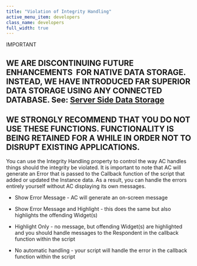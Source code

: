 ```yaml
---
title: "Violation of Integrity Handling"
active_menu_item: developers
class_name: developers
full_width: true
---
```



IMPORTANT

## WE ARE DISCONTINUING FUTURE ENHANCEMENTS  FOR NATIVE DATA STORAGE. INSTEAD, WE HAVE INTRODUCED FAR SUPERIOR DATA STORAGE USING ANY CONNECTED DATABASE. See: [Server Side Data Storage](../../../../data-storage/server-side-data-storage/index)

## WE STRONGLY RECOMMEND THAT YOU DO NOT USE THESE FUNCTIONS. FUNCTIONALITY IS BEING RETAINED FOR A WHILE IN ORDER NOT TO DISRUPT EXISTING APPLICATIONS.

You can use the Integrity Handling property to control the way AC handles things should the integrity be violated. It is important to note that AC will generate an Error that is passed to the Callback function of the script that added or updated the Instance data. As a result, you can handle the errors entirely yourself without AC displaying its own messages.

 - Show Error Message - AC will generate an on-screen message

 - Show Error Message and Highlight - this does the same but also highlights the offending Widget(s)

 - Highlight Only - no message, but offending Widget(s) are highlighted and you should handle messages to the Respondent in the callback function within the script

 - No automatic handling - your script will handle the error in the callback function within the script

